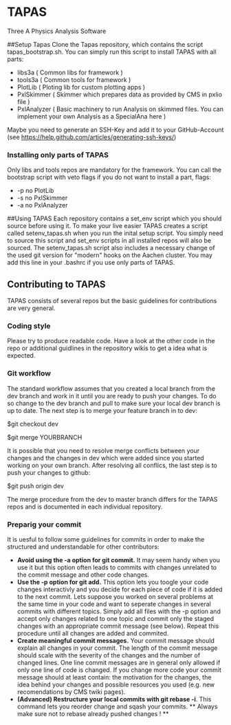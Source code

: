 # TAPAS
Three A Physics Analysis Software

##Setup Tapas
Clone the Tapas repository, which contains the script tapas_bootstrap.sh. You can simply run this script to install TAPAS with all parts:
* libs3a ( Common libs for framework )
* tools3a ( Common tools for framework )
* PlotLib ( Ploting lib for custom plotting apps )
* PxlSkimmer ( Skimmer which prepares data as provided by CMS in pxlio file )
* PxlAnalyzer ( Basic machinery to run Analysis on skimmed files. You can implement your own Analysis as a SpecialAna here )

Maybe you need to generate an SSH-Key and add it to your GitHub-Account (see https://help.github.com/articles/generating-ssh-keys/)


### Installing only parts of TAPAS
Only libs and tools repos are mandatory for the framework. You can call the bootstrap script with veto flags if you do not want to install a part, flags:
* -p no PlotLib
* -s no PxlSkimmer
* -a no PxlAnalyzer

##Using TAPAS
Each repository contains a set_env script which you should source before using it. To make your live easier
TAPAS creates a script called setenv_tapas.sh when you run the inital setup script. You simply need to source this script and set_env scripts in all installed repos will also be sourced. The setenv_tapas.sh script also includes a necessary change of the used git version for "modern" hooks on the Aachen cluster. You may add this line in your .bashrc if you use only parts of TAPAS.

## Contributing to TAPAS 
TAPAS consists of several repos but the basic guidelines for contributions are very general.

### Coding style
Please try to produce readable code. Have a look at the other code in the repo or additional guidlines in the repository wikis to get a idea what is expected.

### Git workflow
The standard workflow assumes that you created a local branch from the dev branch and work in it until you are ready to push your changes. To do so change to the dev branch and pull to make sure your local dev branch is up to date. The next step is to merge your feature branch in to dev:

$git checkout dev

$git merge YOURBRANCH

It is possible that you need to resolve merge conflicts between your changes and the changes in dev which were added since you started working on your own branch. After resolving all conflics, the last step is to push your changes to github:

$git push origin dev

The merge procedure from the dev to master branch differs for the TAPAS repos and is documented in each individual repository.  
### Preparig your commit
It is uesful to follow some guidelines for commits in order to make the structured and understandable for other contributors:

* **Avoid using the -a option for git commit.** It may seem handy when you use it but this option often leads to commits with changes unrelated to the commit message and other code changes.
* **Use the -p option for git add.** This option lets you toogle your code changes interactivly and you decide for each piece of code if it is added to the next commit. Lets suppose you worked on several problems at the same time in your code and want to seperate changes in several commits with different topics. Simply add all files with the -p option and accept only changes related to one topic and commit only the staged changes with an appropriate commit message (see below). Repeat this procedure until all changes are added and commited.
* **Create meaningful commit messages.** Your commit message should explain all changes in your commit. The length of the commit message should scale with the severity of the changes and the number of changed lines. One line commit messages are in general only allowed if only one line of code is changed. If you change more code your commit message should at least contain: the motivation for the changes, the idea behind your changes and possible resources you used (e.g. new recomendations by CMS twiki pages).
* **(Advanced) Restructure your local commits with git rebase -i**. This command lets you reorder change and sqash your commits. ** Always make sure not to rebase already pushed changes ! **

